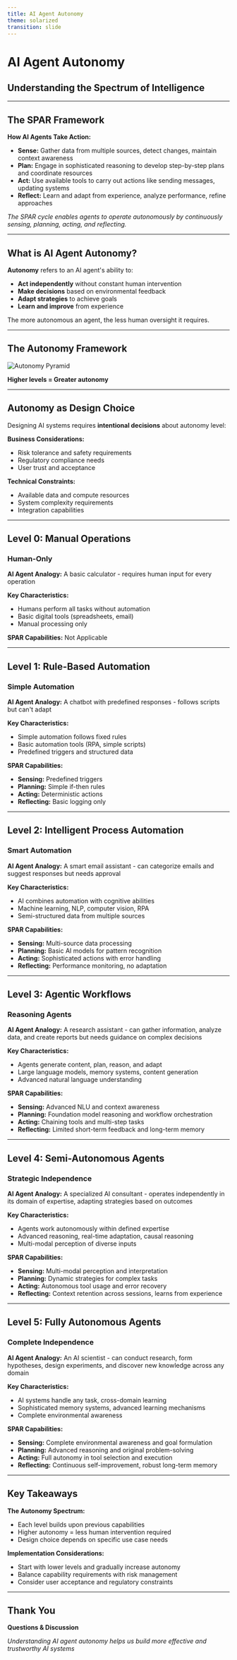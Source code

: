 ```yaml
---
title: AI Agent Autonomy
theme: solarized
transition: slide
---
```


# AI Agent Autonomy
## Understanding the Spectrum of Intelligence

---

## The SPAR Framework

**How AI Agents Take Action:**

- **Sense:** Gather data from multiple sources, detect changes, maintain context awareness
- **Plan:** Engage in sophisticated reasoning to develop step-by-step plans and coordinate resources  
- **Act:** Use available tools to carry out actions like sending messages, updating systems
- **Reflect:** Learn and adapt from experience, analyze performance, refine approaches

*The SPAR cycle enables agents to operate autonomously by continuously sensing, planning, acting, and reflecting.*

---

## What is AI Agent Autonomy?

**Autonomy** refers to an AI agent's ability to:

- **Act independently** without constant human intervention
- **Make decisions** based on environmental feedback
- **Adapt strategies** to achieve goals
- **Learn and improve** from experience

The more autonomous an agent, the less human oversight it requires.

---

## The Autonomy Framework

![Autonomy Pyramid](./authonomy-framework.png)

**Higher levels = Greater autonomy**

---

## Autonomy as Design Choice

Designing AI systems requires **intentional decisions** about autonomy level:

**Business Considerations:**
- Risk tolerance and safety requirements
- Regulatory compliance needs
- User trust and acceptance

**Technical Constraints:**
- Available data and compute resources
- System complexity requirements
- Integration capabilities

---

## Level 0: Manual Operations
### Human-Only

**AI Agent Analogy:** A basic calculator - requires human input for every operation

**Key Characteristics:**
- Humans perform all tasks without automation
- Basic digital tools (spreadsheets, email)
- Manual processing only

**SPAR Capabilities:** Not Applicable

---

## Level 1: Rule-Based Automation
### Simple Automation

**AI Agent Analogy:** A chatbot with predefined responses - follows scripts but can't adapt

**Key Characteristics:**
- Simple automation follows fixed rules
- Basic automation tools (RPA, simple scripts)
- Predefined triggers and structured data

**SPAR Capabilities:**
- **Sensing:** Predefined triggers
- **Planning:** Simple if-then rules
- **Acting:** Deterministic actions
- **Reflecting:** Basic logging only

---

## Level 2: Intelligent Process Automation
### Smart Automation

**AI Agent Analogy:** A smart email assistant - can categorize emails and suggest responses but needs approval

**Key Characteristics:**
- AI combines automation with cognitive abilities
- Machine learning, NLP, computer vision, RPA
- Semi-structured data from multiple sources

**SPAR Capabilities:**
- **Sensing:** Multi-source data processing
- **Planning:** Basic AI models for pattern recognition
- **Acting:** Sophisticated actions with error handling
- **Reflecting:** Performance monitoring, no adaptation

---

## Level 3: Agentic Workflows
### Reasoning Agents

**AI Agent Analogy:** A research assistant - can gather information, analyze data, and create reports but needs guidance on complex decisions

**Key Characteristics:**
- Agents generate content, plan, reason, and adapt
- Large language models, memory systems, content generation
- Advanced natural language understanding

**SPAR Capabilities:**
- **Sensing:** Advanced NLU and context awareness
- **Planning:** Foundation model reasoning and workflow orchestration
- **Acting:** Chaining tools and multi-step tasks
- **Reflecting:** Limited short-term feedback and long-term memory

---

## Level 4: Semi-Autonomous Agents
### Strategic Independence

**AI Agent Analogy:** A specialized AI consultant - operates independently in its domain of expertise, adapting strategies based on outcomes

**Key Characteristics:**
- Agents work autonomously within defined expertise
- Advanced reasoning, real-time adaptation, causal reasoning
- Multi-modal perception of diverse inputs

**SPAR Capabilities:**
- **Sensing:** Multi-modal perception and interpretation
- **Planning:** Dynamic strategies for complex tasks
- **Acting:** Autonomous tool usage and error recovery
- **Reflecting:** Context retention across sessions, learns from experience

---

## Level 5: Fully Autonomous Agents
### Complete Independence

**AI Agent Analogy:** An AI scientist - can conduct research, form hypotheses, design experiments, and discover new knowledge across any domain

**Key Characteristics:**
- AI systems handle any task, cross-domain learning
- Sophisticated memory systems, advanced learning mechanisms
- Complete environmental awareness

**SPAR Capabilities:**
- **Sensing:** Complete environmental awareness and goal formulation
- **Planning:** Advanced reasoning and original problem-solving
- **Acting:** Full autonomy in tool selection and execution
- **Reflecting:** Continuous self-improvement, robust long-term memory

---

## Key Takeaways

**The Autonomy Spectrum:**
- Each level builds upon previous capabilities
- Higher autonomy = less human intervention required
- Design choice depends on specific use case needs

**Implementation Considerations:**
- Start with lower levels and gradually increase autonomy
- Balance capability requirements with risk management
- Consider user acceptance and regulatory constraints

---

## Thank You

**Questions & Discussion**

*Understanding AI agent autonomy helps us build more effective and trustworthy AI systems*